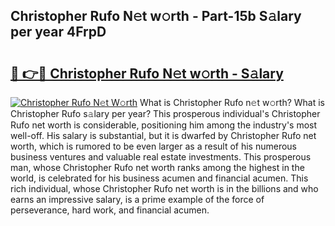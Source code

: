 ## Christopher Rufo N𝚎t w𝚘rth - Part-15b S𝚊lary per year 4FrpD

# <h2><a href="http://gc4phv.nevu.top/?p=Christopher+Rufo">🔗 👉🔴 Christopher Rufo N𝚎t w𝚘rth - S𝚊lary</a></h2>

[![Christopher Rufo N𝚎t W𝚘rth](https://i.imgur.com/Oavwk0R.jpeg)](http://gc4phv.nevu.top/?p=Christopher+Rufo)
What is Christopher Rufo n𝚎t w𝚘rth? What is Christopher Rufo s𝚊lary per year?
This prosperous individual's Christopher Rufo net worth is considerable, positioning him among the industry's most well-off. His salary is substantial, but it is dwarfed by Christopher Rufo net worth, which is rumored to be even larger as a result of his numerous business ventures and valuable real estate investments. This prosperous man, whose Christopher Rufo net worth ranks among the highest in the world, is celebrated for his business acumen and financial acumen. This rich individual, whose Christopher Rufo net worth is in the billions and who earns an impressive salary, is a prime example of the force of perseverance, hard work, and financial acumen.
